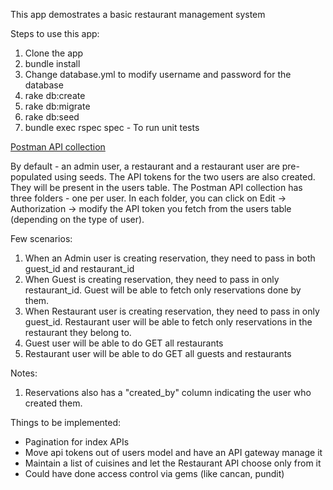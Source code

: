 <p> This app demostrates a basic restaurant management system </p>

Steps to use this app:
1) Clone the app
2) bundle install
3) Change database.yml to modify username and password for the database
4) rake db:create
5) rake db:migrate
6) rake db:seed
7) bundle exec rspec spec - To run unit tests

<a href="https://www.getpostman.com/collections/d41ff11fbde62b07fd06"> Postman API collection </a>

By default - an admin user, a restaurant and a restaurant user are pre-populated using seeds. The API tokens for the two users are also created. They will be present in the users table.
The Postman API collection has three folders - one per user. In each folder, you can click on Edit -> Authorization -> modify the API token you fetch from the users table (depending on the type of user).

Few scenarios:
1) When an Admin user is creating reservation, they need to pass in both guest_id and restaurant_id
2) When Guest is creating reservation, they need to pass in only restaurant_id. Guest will be able to fetch only reservations done by them.
3) When Restaurant user is creating reservation, they need to pass in only guest_id. Restaurant user will be able to fetch only reservations in the restaurant they belong to.
4) Guest user will be able to do GET all restaurants
5) Restaurant user will be able to do GET all guests and restaurants

Notes:
1) Reservations also has a "created_by" column indicating the user who created them.

Things to be implemented:
- Pagination for index APIs
- Move api tokens out of users model and have an API gateway manage it
- Maintain a list of cuisines and let the Restaurant API choose only from it
- Could have done access control via gems (like cancan, pundit)
